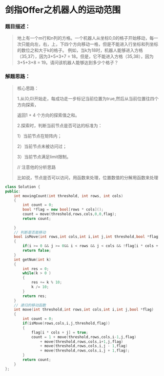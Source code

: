 # 剑指Offer之机器人的运动范围


### 题目描述：

> 地上有一个m行和n列的方格。一个机器人从坐标0,0的格子开始移动，每一次只能向左，右，上，下四个方向移动一格，但是不能进入行坐标和列坐标的数位之和大于k的格子。 例如，当k为18时，机器人能够进入方格（35,37），因为3+5+3+7 = 18。但是，它不能进入方格（35,38），因为3+5+3+8 = 19。请问该机器人能够达到多少个格子？

<!--more-->

### 解题思路：

>核心思路：
>
>1.从(0,0)开始走，每成功走一步标记当前位置为true,然后从当前位置往四个方向探索，
>
>返回1 + 4 个方向的探索值之和。
>
>2.探索时，判断当前节点是否可达的标准为：
>
>1）当前节点在矩阵内；
>
>2）当前节点未被访问过；
>
>3）当前节点满足limit限制。
>
>// 注意他的分析思路
>
>比如说，节点是否可以访问，用函数来处理，位置数值的分解用函数来处理

```C++
class Solution {
public:
    int movingCount(int threshold, int rows, int cols)
    {
        int count = 0;
        bool *flag = new bool[rows * cols]();
        count = move(threshold,rows,cols,0,0,flag);
        return count;
        
    }
    // 判断是否能移动
    bool isMove(int rows,int cols,int i,int j,int threshold,bool *flag)
    {
        if(i >= 0 && j >= 0&& i < rows && j < cols && !flag[i * cols + j] && getNum(i) + getNum(j) <= threshold) return true;
        return false;
    }
    int getNum(int k)
    {
        int res = 0;
        while(k > 0 )
        {
            res += k % 10;
            k /= 10;
        }
        return res;
    }
    // 递归的移动函数
    int move(int threshold,int rows,int cols,int i,int j,bool *flag)
    {
        int count = 0;
        if(isMove(rows,cols,i,j,threshold,flag))
        {
            flag[i * cols + j] = true;
            count = 1 + move(threshold,rows,cols,i-1,j,flag)
                + move(threshold,rows,cols,i+1,j,flag)
                + move(threshold,rows,cols,i,j - 1,flag)
                + move(threshold,rows,cols,i,j + 1,flag);
        }
        return count;
    }
};
```


